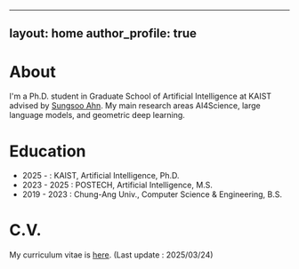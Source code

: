 

---
layout: home
author_profile: true
---

<!-- ![icon](/assets/icon/about.png) --> 

# About
I'm a Ph.D. student in Graduate School of Artificial Intelligence at KAIST advised by [Sungsoo Ahn](https://sites.google.com/view/sungsooahn0215/home).  My main research areas AI4Science, large language models, and geometric deep learning. 

# Education
* 2025 -      : KAIST, Artificial Intelligence, Ph.D.
* 2023 - 2025 : POSTECH, Artificial Intelligence, M.S.
* 2019 - 2023 : Chung-Ang Univ., Computer Science & Engineering, B.S.

# C.V.
My curriculum vitae is [here](/assets/pdf/My_resume.pdf). (Last update : 2025/03/24)
